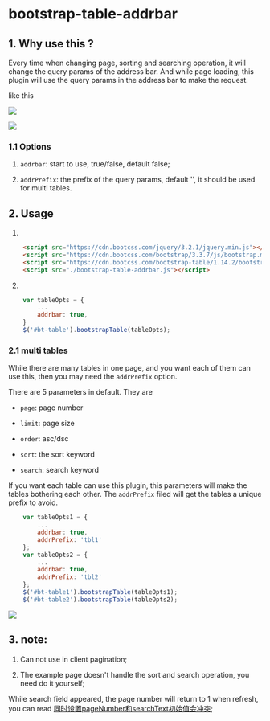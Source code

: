 # bootstrap-table-addrbar

## 1. Why use this ?

Every time when changing page, sorting and searching operation, it will change the query params of the address bar. And while page loading, this plugin will use the query params in the address bar to make the request.

like this

![](https://gitimg.generals.space/611efd443ea59eccd61744c5ebd09452.png)

![](https://gitimg.generals.space/92515aa02c863a19daf76a8804990092.png)

### 1.1 Options

1. `addrbar`: start to use, true/false, default false;

2. `addrPrefix`: the prefix of the query params, default '', it should be used for multi tables. 

## 2. Usage

1. 

```html
    <script src="https://cdn.bootcss.com/jquery/3.2.1/jquery.min.js"></script>
    <script src="https://cdn.bootcss.com/bootstrap/3.3.7/js/bootstrap.min.js"></script>
    <script src="https://cdn.bootcss.com/bootstrap-table/1.14.2/bootstrap-table.min.js"></script>
    <script src="./bootstrap-table-addrbar.js"></script>
```

2. 

```js
    var tableOpts = {
        ...
        addrbar: true,
    }
    $('#bt-table').bootstrapTable(tableOpts);
```

### 2.1 multi tables

While there are many tables in one page, and you want each of them can use this, then you may need the `addrPrefix` option.

There are 5 parameters in default. They are

- `page`: page number

- `limit`: page size

- `order`: asc/dsc

- `sort`: the sort keyword

- `search`: search keyword

If you want each table can use this plugin, this parameters will make the tables bothering each other. The `addrPrefix` filed will get the tables a unique prefix to avoid.

```js
    var tableOpts1 = {
        ...
        addrbar: true,
        addrPrefix: 'tbl1'
    };
    var tableOpts2 = {
        ...
        addrbar: true,
        addrPrefix: 'tbl2'
    };
    $('#bt-table1').bootstrapTable(tableOpts1);
    $('#bt-table2').bootstrapTable(tableOpts2);
```

![](https://gitimg.generals.space/5badfcee02a1998e279b432090a3d2b2.png)

## 3. note:

1. Can not use in client pagination;

2. The example page doesn't handle the sort and search operation, you need do it yourself;

While search field appeared, the page number will return to 1 when refresh, you can read [同时设置pageNumber和searchText初始值会冲突](https://github.com/wenzhixin/bootstrap-table/issues/2580);